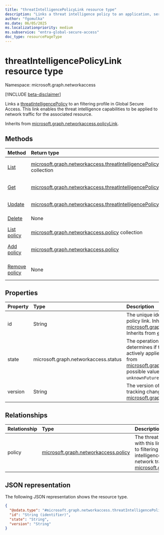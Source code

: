 ```yaml
---
title: "threatIntelligencePolicyLink resource type"
description: "Links a threat intelligence policy to an application, service, or other resource in the network access system."
author: "fgomulka"
ms.date: 06/05/2025
ms.localizationpriority: medium
ms.subservice: "entra-global-secure-access"
doc_type: resourcePageType
---
```


# threatIntelligencePolicyLink resource type

Namespace: microsoft.graph.networkaccess

[!INCLUDE [beta-disclaimer](../../includes/beta-disclaimer.md)]

Links a [threatIntelligencePolicy](../resources/networkaccess-threatintelligencepolicy.md) to an filtering profile in Global Secure Access. This link enables the threat intelligence capabilities to be applied to network traffic for the associated resource.


Inherits from [microsoft.graph.networkaccess.policyLink](../resources/networkaccess-policylink.md).


## Methods
|Method|Return type|Description|
|:---|:---|:---|
|[List](../api/networkaccess-threatintelligencepolicylink-list.md)|[microsoft.graph.networkaccess.threatIntelligencePolicyLink](../resources/networkaccess-threatintelligencepolicylink.md) collection|Get a list of the threatIntelligencePolicyLink objects and their properties.|
|[Get](../api/networkaccess-threatintelligencepolicylink-get.md)|[microsoft.graph.networkaccess.threatIntelligencePolicyLink](../resources/networkaccess-threatintelligencepolicylink.md)|Read the properties and relationships of a threatIntelligencePolicyLink object.|
|[Update](../api/networkaccess-threatintelligencepolicylink-update.md)|[microsoft.graph.networkaccess.threatIntelligencePolicyLink](../resources/networkaccess-threatintelligencepolicylink.md)|Update the properties of a threatIntelligencePolicyLink object.|
|[Delete](../api/networkaccess-threatintelligencepolicylink-delete.md)|None|Delete a threatIntelligencePolicyLink object.|
|[List policy](../api/networkaccess-threatintelligencepolicylink-list.md)|[microsoft.graph.networkaccess.policy](../resources/networkaccess-policy.md) collection|Get a list of the policies associated with this threat intelligence policy link.|
|[Add policy](../api/networkaccess-threatintelligencepolicylink-post.md)|[microsoft.graph.networkaccess.policy](../resources/networkaccess-policy.md)|Add a policy by posting to the policy collection associated with this threat intelligence policy link.|
|[Remove policy](../api/networkaccess-threatintelligencepolicylink-delete.md)|None|Remove a [microsoft.graph.networkaccess.policy](../resources/networkaccess-policy.md) object.|

## Properties
|Property|Type|Description|
|:---|:---|:---|
|id|String|The unique identifier for the threat intelligence policy link. Inherited from [microsoft.graph.networkaccess.policyLink](../resources/networkaccess-policylink.md). Inherits from [entity](../resources/entity.md)|
|state|microsoft.graph.networkaccess.status|The operational state of the policy link that determines if the threat intelligence policy is actively applied to network traffic. Inherited from [microsoft.graph.networkaccess.policyLink](../resources/networkaccess-policylink.md).The possible values are: `enabled`, `disabled`, `unknownFutureValue`.|
|version|String|The version of the policy link, used for tracking changes. Inherited from [microsoft.graph.networkaccess.policyLink](../resources/networkaccess-policylink.md).|

## Relationships
|Relationship|Type|Description|
|:---|:---|:---|
|policy|[microsoft.graph.networkaccess.policy](../resources/networkaccess-policy.md)|The threat intelligence policy associated with this link. The link connects the policy to filtering profiles, enabling the threat intelligence capabilities to be applied to network traffic. Inherited from [microsoft.graph.networkaccess.policyLink](../resources/networkaccess-policylink.md).|

## JSON representation
The following JSON representation shows the resource type.
<!-- {
  "blockType": "resource",
  "keyProperty": "id",
  "@odata.type": "microsoft.graph.networkaccess.threatIntelligencePolicyLink",
  "baseType": "microsoft.graph.networkaccess.policyLink",
  "openType": false
}
-->
``` json
{
  "@odata.type": "#microsoft.graph.networkaccess.threatIntelligencePolicyLink",
  "id": "String (identifier)",
  "state": "String",
  "version": "String"
}
```

